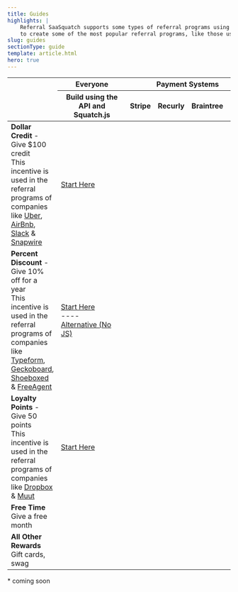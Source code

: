 ```yaml
---
title: Guides
highlights: |
    Referral SaaSquatch supports some types of referral programs using the REST API and Squatch.js, and others by native payment system integrations. Our guides show you how to use SaaSquatch 
    to create some of the most popular referral programs, like those used by Dropbox, Uber and Typeform. These guides just scratch the surface of what's possible with the SaaSquatch platform.
slug: guides
sectionType: guide
template: article.html
hero: true
---
```



<table class="table docs-guide-summary">
<colgroup span=1 class="docs-guide-program">
<colgroup span=1 class="docs-guide-api">
<colgroup span=4 class="docs-guide-payments">

<thead>
<tr>
<th></th>
<th>
 Everyone
</th>
<th colspan=4 style="text-align: center; padding-right: 20px;">
<i class="fa fa-cloud"></i> Payment Systems
</th>
<tr>
<td></td>
<th><div class="muted" style="min-width: 140px">Build using the API 
and Squatch.js</div>
</th>
<th>Stripe</th>
<th>Recurly</th>
<th>Braintree</th>
<th>Zuora</th>
</tr>
</thead>
<tbody>
<tr>
<td><strong>Dollar Credit</strong> <span class="muted"> - Give $100 credit</span>
<div class="muted">This incentive is used in the referral programs of companies like 
 <a href="https://www.uber.com/">Uber</a>, <a href="https://www.airbnb.ca/">AirBnb</a>, <a href="https://slack.com/">Slack</a> &amp; <a href="https://www.snapwi.re/">Snapwire</a></div>
</td>
<td><a href="/guides/dollar-credit"><i class="fa fa-2x fa-book"></i> Start Here</a></td>
<td><i class="fa fa-2x fa-circle"></i></td>
<td><i class="fa fa-2x fa-circle"></i></td>
<td><i class="fa fa-2x fa-circle"></i></td>
<td><a href="/zuora"><i class="fa fa-2x fa-book fa-grey"></i></a></td>
</tr>
<tr>
<td><strong>Percent Discount</strong> <span class="muted"> - Give 10% off for a year</span>
<div class="muted">
This incentive is used in the referral programs of companies like <a href="http://www.typeform.com/">Typeform</a>, <a href="https://www.geckoboard.com/">Geckoboard</a>, <a href="https://www.shoeboxed.com/">Shoeboxed</a>
&amp; <a href="http://www.freeagent.com/">FreeAgent</a></div>
</td>
<td>
 <a href="/guides/percent-discount"><i class="fa fa-2x fa-book"></i> Start Here</a><br/>
 ----<br/>
 <a href="/guides/percent-discount-nojs" ><i class="fa fa-book"></i> Alternative (No JS)</a>
</td>
<td><a href="/developer/stripe"><i class="fa fa-2x fa-book"></i></a></td>
<td><a href="/developer/recurly"><i class="fa fa-2x fa-book"></i></a></td>
<td><a href="/developer/braintree"><i class="fa fa-2x fa-book"></i></a></td>
<td><a href="/developer/zuora"><i class="fa fa-2x fa-book fa-grey"></i></a></td>
</tr>
<tr>
<td><strong>Loyalty Points</strong> <span class="muted"> - Give 50 points</span>
<div class="muted">This incentive is used in the referral programs of companies like <a href="https://www.dropbox.com/">Dropbox</a> &amp; <a href="https://muut.com/">Muut</a></div>
</td>
<td><a href="/guides/point-reward"><i class="fa fa-2x fa-book"></i> Start Here</a></td>
<td><i class="fa fa-2x fa-circle"></i></td>
<td><i class="fa fa-2x fa-circle"></i></td>
<td><i class="fa fa-2x fa-circle"></i></td>
<td><i class="fa fa-2x fa-circle"></i></td>
</tr>
<tr>
<td><strong>Free Time</strong>
<div class="muted">Give a free month</div>
</td>
<td><i class="fa fa-3x fa-book fa-grey"></i></td>
<td><i class="fa fa-2x fa-circle"></i></td>
<td><i class="fa fa-2x fa-circle"></i></td>
<td><i class="fa fa-2x fa-circle"></i></td>
<td><a href="/zuora"><i class="fa fa-2x fa-book fa-grey"></i></a></td>
</tr>
<tr>
<td><strong>All Other Rewards</strong>
<div class="muted">Gift cards, swag</div>
</td>
<td><i class="fa fa-3x fa-book fa-grey"></i></td>
<td><i class="fa fa-2x fa-circle"></i></td>
<td><i class="fa fa-2x fa-circle"></i></td>
<td><i class="fa fa-2x fa-circle"></i></td>
<td><i class="fa fa-2x fa-circle"></i></td>
</tr>
</tbody>
</table>


<p class="muted">* <i class="fa fa-book"></i> coming soon</p>